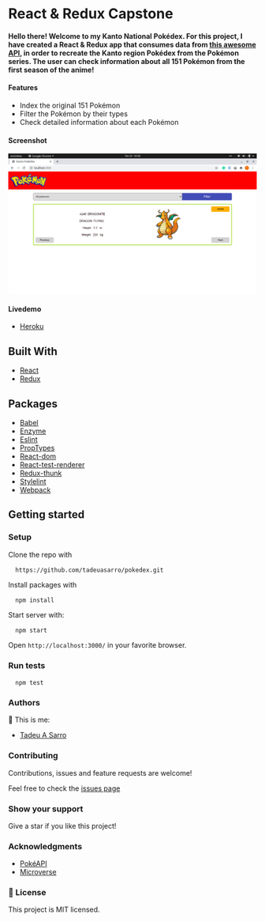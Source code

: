 # React & Redux Capstone

#### Hello there! Welcome to my Kanto National Pokédex. For this project, I have created a React & Redux app that consumes data from [this awesome API](https://pokeapi.co/), in order to recreate the Kanto region Pokédex from the Pokémon series. The user can check information about all 151 Pokémon from the first season of the anime!

#### Features
- Index the original 151 Pokémon
- Filter the Pokémon by their types
- Check detailed information about each Pokémon

#### Screenshot

![screenshot](public/screenshot.png)

#### Livedemo

- [Heroku](https://calm-ravine-21015.herokuapp.com/)

## Built With

- [React](https://reactjs.org/)
- [Redux](https://redux.js.org/)

## Packages
- [Babel](https://babeljs.io/)
- [Enzyme](https://www.npmjs.com/package/enzyme)
- [Eslint](https://eslint.org/)
- [PropTypes](https://www.npmjs.com/package/prop-types)
- [React-dom](https://www.npmjs.com/package/react-dom)
- [React-test-renderer](https://www.npmjs.com/package/react-test-renderer)
- [Redux-thunk](https://www.npmjs.com/package/redux-thunk)
- [Stylelint](https://stylelint.io/)
- [Webpack](https://webpack.js.org/)

## Getting started

### Setup

Clone the repo with

```
  https://github.com/tadeuasarro/pokedex.git
```

Install packages with

```
  npm install
```

Start server with:

```
  npm start
```

Open `http://localhost:3000/` in your favorite browser.

### Run tests

```
  npm test
```

### Authors

👤 This is me:

- [Tadeu A Sarro](https://tadeuasarro.me)


### Contributing

Contributions, issues and feature requests are welcome!

Feel free to check the [issues page](https://github.com/tadeuasarro/pokedex/issues)


### Show your support

Give a star if you like this project!

### Acknowledgments

- [PokéAPI](https://pokeapi.co/)
- [Microverse](https://www.microverse.org/)

### 📝 License

This project is MIT licensed.